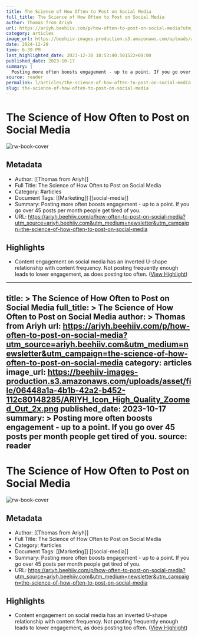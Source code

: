 ```yaml
---
title: The Science of How Often to Post on Social Media
full_title: The Science of How Often to Post on Social Media
author: Thomas from Ariyh
url: https://ariyh.beehiiv.com/p/how-often-to-post-on-social-media?utm_source=ariyh.beehiiv.com&utm_medium=newsletter&utm_campaign=the-science-of-how-often-to-post-on-social-media
category: articles
image_url: https://beehiiv-images-production.s3.amazonaws.com/uploads/asset/file/06448a1a-4b1b-42a2-b452-112c80148285/ARIYH_Icon_High_Quality_Zoomed_Out_2x.png
date: 2024-12-29
time: 6:39 PM
last_highlighted_date: 2023-12-30 18:53:40.501522+00:00
published_date: 2023-10-17
summary: |
  Posting more often boosts engagement - up to a point. If you go over 45 posts per month people get tired of you.
source: reader
permalink: l/articles/the-science-of-how-often-to-post-on-social-media
slug: the-science-of-how-often-to-post-on-social-media
---
```

# The Science of How Often to Post on Social Media

![rw-book-cover](https://beehiiv-images-production.s3.amazonaws.com/uploads/asset/file/06448a1a-4b1b-42a2-b452-112c80148285/ARIYH_Icon_High_Quality_Zoomed_Out_2x.png)

## Metadata
- Author: [[Thomas from Ariyh]]
- Full Title: The Science of How Often to Post on Social Media
- Category: #articles
- Document Tags: [[Marketing]] [[social-media]] 
- Summary: Posting more often boosts engagement - up to a point. If you go over 45 posts per month people get tired of you.
- URL: https://ariyh.beehiiv.com/p/how-often-to-post-on-social-media?utm_source=ariyh.beehiiv.com&utm_medium=newsletter&utm_campaign=the-science-of-how-often-to-post-on-social-media

## Highlights
- Content engagement on social media has an inverted U-shape relationship with content frequency. Not posting frequently enough leads to lower engagement, as does posting too often. ([View Highlight](https://read.readwise.io/read/01hjy168zensc2sdyem45ah6ea))


---
title: >
  The Science of How Often to Post on Social Media
full_title: >
  The Science of How Often to Post on Social Media
author: >
  Thomas from Ariyh
url: https://ariyh.beehiiv.com/p/how-often-to-post-on-social-media?utm_source=ariyh.beehiiv.com&utm_medium=newsletter&utm_campaign=the-science-of-how-often-to-post-on-social-media
category: articles
image_url: https://beehiiv-images-production.s3.amazonaws.com/uploads/asset/file/06448a1a-4b1b-42a2-b452-112c80148285/ARIYH_Icon_High_Quality_Zoomed_Out_2x.png
published_date: 2023-10-17
summary: >
  Posting more often boosts engagement - up to a point. If you go over 45 posts per month people get tired of you.
source: reader
---
# The Science of How Often to Post on Social Media

![rw-book-cover](https://beehiiv-images-production.s3.amazonaws.com/uploads/asset/file/06448a1a-4b1b-42a2-b452-112c80148285/ARIYH_Icon_High_Quality_Zoomed_Out_2x.png)

## Metadata
- Author: [[Thomas from Ariyh]]
- Full Title: The Science of How Often to Post on Social Media
- Category: #articles
- Document Tags: [[Marketing]] [[social-media]] 
- Summary: Posting more often boosts engagement - up to a point. If you go over 45 posts per month people get tired of you.
- URL: https://ariyh.beehiiv.com/p/how-often-to-post-on-social-media?utm_source=ariyh.beehiiv.com&utm_medium=newsletter&utm_campaign=the-science-of-how-often-to-post-on-social-media

## Highlights
- Content engagement on social media has an inverted U-shape relationship with content frequency. Not posting frequently enough leads to lower engagement, as does posting too often. ([View Highlight](https://read.readwise.io/read/01hjy168zensc2sdyem45ah6ea))


